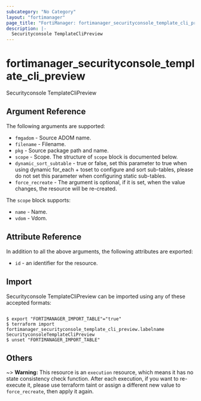 ```yaml
---
subcategory: "No Category"
layout: "fortimanager"
page_title: "FortiManager: fortimanager_securityconsole_template_cli_preview"
description: |-
  Securityconsole TemplateCliPreview
---
```


# fortimanager_securityconsole_template_cli_preview
Securityconsole TemplateCliPreview

## Argument Reference


The following arguments are supported:


* `fmgadom` - Source ADOM name.
* `filename` - Filename.
* `pkg` - Source package path and name.
* `scope` - Scope. The structure of `scope` block is documented below.
* `dynamic_sort_subtable` - true or false, set this parameter to true when using dynamic for_each + toset to configure and sort sub-tables, please do not set this parameter when configuring static sub-tables.
* `force_recreate` - The argument is optional, if it is set, when the value changes, the resource will be re-created.

The `scope` block supports:

* `name` - Name.
* `vdom` - Vdom.


## Attribute Reference

In addition to all the above arguments, the following attributes are exported:
* `id` - an identifier for the resource.

## Import

Securityconsole TemplateCliPreview can be imported using any of these accepted formats:
```

$ export "FORTIMANAGER_IMPORT_TABLE"="true"
$ terraform import fortimanager_securityconsole_template_cli_preview.labelname SecurityconsoleTemplateCliPreview
$ unset "FORTIMANAGER_IMPORT_TABLE"
```

## Others

~> **Warning:** This resource is an `execution` resource, which means it has no state consistency check function. After each execution, if you want to re-execute it, please use terraform taint or assign a different new value to `force_recreate`, then apply it again.
